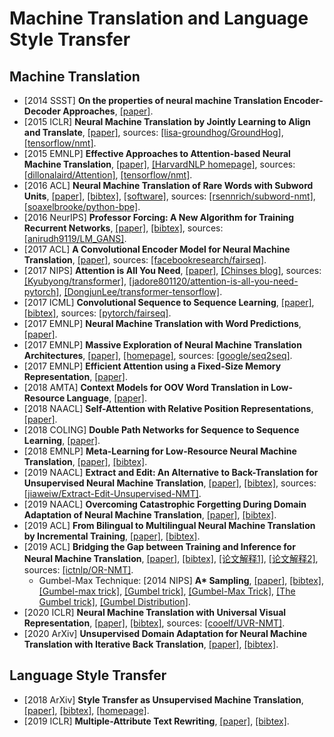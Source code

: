 # Machine Translation and Language Style Transfer

## Machine Translation
- [2014 SSST] **On the properties of neural machine Translation Encoder-Decoder Approaches**, [[paper]](https://arxiv.org/pdf/1409.1259.pdf).
- [2015 ICLR] **Neural Machine Translation by Jointly Learning to Align and Translate**, [[paper]](https://arxiv.org/pdf/1409.0473.pdf), sources: [[lisa-groundhog/GroundHog]](https://github.com/lisa-groundhog/GroundHog/tree/master/experiments/nmt), [[tensorflow/nmt]](https://github.com/tensorflow/nmt).
- [2015 EMNLP] **Effective Approaches to Attention-based Neural Machine Translation**, [[paper]](http://aclweb.org/anthology/D15-1166), [[HarvardNLP homepage]](http://nlp.seas.harvard.edu/code/), sources: [[dillonalaird/Attention]](https://github.com/dillonalaird/Attention), [[tensorflow/nmt]](https://github.com/tensorflow/nmt).
- [2016 ACL] **Neural Machine Translation of Rare Words with Subword Units**, [[paper]](http://www.aclweb.org/anthology/P16-1162), [[bibtex]](/Bibtex/Neural%20Machine%20Translation%20of%20Rare%20Words%20with%20Subword%20Units.bib), [[software]](http://anthology.aclweb.org/attachments/P/P16/P16-1162.Software.zip), sources: [[rsennrich/subword-nmt]](https://github.com/rsennrich/subword-nmt), [[soaxelbrooke/python-bpe]](https://github.com/soaxelbrooke/python-bpe).
- [2016 NeurIPS] **Professor Forcing: A New Algorithm for Training Recurrent Networks**, [[paper]](http://papers.nips.cc/paper/6099-professor-forcing-a-new-algorithm-for-training-recurrent-networks.pdf), [[bibtex]](https://scholar.googleusercontent.com/scholar.bib?q=info:Ora5k19Xru4J:scholar.google.com/&output=citation&scisdr=CgU1_ws_EOaSuk_nxaw:AAGBfm0AAAAAXrri3axipUR5fljkldvo72BcmW5PJ0XS&scisig=AAGBfm0AAAAAXrri3dRw1VDMLCcwfdPk2mr6RPJ2YRy0&scisf=4&ct=citation&cd=-1&hl=en), sources: [[anirudh9119/LM_GANS]](https://github.com/anirudh9119/LM_GANS).
- [2017 ACL] **A Convolutional Encoder Model for Neural Machine Translation**, [[paper]](https://arxiv.org/pdf/1611.02344.pdf), sources: [[facebookresearch/fairseq]](https://github.com/facebookresearch/fairseq).
- [2017 NIPS] **Attention is All You Need**, [[paper]](https://papers.nips.cc/paper/7181-attention-is-all-you-need.pdf), [[Chinses blog]](http://www.cnblogs.com/robert-dlut/p/8638283.html), sources: [[Kyubyong/transformer]](https://github.com/Kyubyong/transformer), [[jadore801120/attention-is-all-you-need-pytorch]](https://github.com/jadore801120/attention-is-all-you-need-pytorch), [[DongjunLee/transformer-tensorflow]](https://github.com/DongjunLee/transformer-tensorflow).
- [2017 ICML] **Convolutional Sequence to Sequence Learning**, [[paper]](https://arxiv.org/pdf/1705.03122v3.pdf), [[bibtex]](/Bibtex/Convolutional%20Sequence%20to%20Sequence%20Learning.bib), sources: [[pytorch/fairseq]](https://github.com/pytorch/fairseq).
- [2017 EMNLP] **Neural Machine Translation with Word Predictions**, [[paper]](http://www.aclweb.org/anthology/D17-1013).
- [2017 EMNLP] **Massive Exploration of Neural Machine Translation Architectures**, [[paper]](http://aclweb.org/anthology/D17-1151), [[homepage]](https://google.github.io/seq2seq/), sources: [[google/seq2seq]](https://github.com/google/seq2seq).
- [2017 EMNLP] **Efficient Attention using a Fixed-Size Memory Representation**, [[paper]](http://aclweb.org/anthology/D17-1040).
- [2018 AMTA] **Context Models for OOV Word Translation in Low-Resource Language**, [[paper]](https://arxiv.org/pdf/1801.08660.pdf).
- [2018 NAACL] **Self-Attention with Relative Position Representations**, [[paper]](https://arxiv.org/pdf/1803.02155.pdf).
- [2018 COLING] **Double Path Networks for Sequence to Sequence Learning**, [[paper]](https://arxiv.org/pdf/1806.04856.pdf).
- [2018 EMNLP] **Meta-Learning for Low-Resource Neural Machine Translation**, [[paper]](https://www.aclweb.org/anthology/D18-1398.pdf), [[bibtex]](/Bibtex/Meta-Learning%20for%20Low-Resource%20Neural%20Machine%20Translation.bib).
- [2019 NAACL] **Extract and Edit: An Alternative to Back-Translation for Unsupervised Neural Machine Translation**, [[paper]](https://www.aclweb.org/anthology/N19-1120), [[bibtex]](/Bibtex/Extract%20and%20Edit%20-%20An%20Alternative%20to%20Back-Translation%20for%20Unsupervised%20Neural%20Machine%20Translation.bib), sources: [[jiaweiw/Extract-Edit-Unsupervised-NMT]](https://github.com/jiaweiw/Extract-Edit-Unsupervised-NMT).
- [2019 NAACL] **Overcoming Catastrophic Forgetting During Domain Adaptation of Neural Machine Translation**, [[paper]](https://www.aclweb.org/anthology/N19-1209), [[bibtex]](/Bibtex/Overcoming%20Catastrophic%20Forgetting%20During%20Domain%20Adaptation%20of%20Neural%20Machine%20Translation.bib).
- [2019 ACL] **From Bilingual to Multilingual Neural Machine Translation by Incremental Training**, [[paper]](https://www.aclweb.org/anthology/P19-2033), [[bibtex]](/Bibtex/From%20Bilingual%20to%20Multilingual%20Neural%20Machine%20Translation%20by%20Incremental%20Training.bib).
- [2019 ACL] **Bridging the Gap between Training and Inference for Neural Machine Translation**, [[paper]](https://www.aclweb.org/anthology/P19-1426.pdf), [[bibtex]](/Bibtex/Bridging%20the%20Gap%20between%20Training%20and%20Inference%20for%20Neural%20Machine%20Translation.bib), [[论文解释1]](https://spring-quan.github.io/2019/08/02/论文笔记《Bridging-the-Gap-between-Training-and-Inference-for-Neural-Machine-Translation》/), [[论文解释2]](https://zhuanlan.zhihu.com/p/76227765), sources: [[ictnlp/OR-NMT]](https://github.com/ictnlp/OR-NMT).
	- Gumbel-Max Technique: [2014 NIPS] **A\* Sampling**, [[paper]](https://papers.nips.cc/paper/5449-a-sampling.pdf), [[bibtex]](/Bibtex/A-Sampling.bib), [[Gumbel-max trick]](https://timvieira.github.io/blog/post/2014/07/31/gumbel-max-trick/), [[Gumbel trick]](https://blog.csdn.net/a358463121/article/details/80820878), [[Gumbel-Max Trick]](https://www.ntu.edu.sg/home/lixiucheng/paper/gumbel-softmax.html), [[The Gumbel trick]](https://francisbach.com/the-gumbel-trick/), [[Gumbel Distribution]](https://blog.csdn.net/jackytintin/article/details/79364490).
- [2020 ICLR] **Neural Machine Translation with Universal Visual Representation**, [[paper]](https://openreview.net/pdf?id=Byl8hhNYPS), [[bibtex]](/Bibtex/Neural%20Machine%20Translation%20with%20Universal%20Visual%20Representation.bib), sources: [[cooelf/UVR-NMT]](https://github.com/cooelf/UVR-NMT).
- [2020 ArXiv] **Unsupervised Domain Adaptation for Neural Machine Translation with Iterative Back Translation**, [[paper]](https://arxiv.org/pdf/2001.08140.pdf), [[bibtex]](https://scholar.googleusercontent.com/scholar.bib?q=info:n2ekHcvBI8AJ:scholar.google.com/&output=citation&scisdr=CgU1_ws_EMa_0lNn7So:AAGBfm0AAAAAXqZi9Sq117oTyjRZ9t5QVNNuEmiQbxPu&scisig=AAGBfm0AAAAAXqZi9VoRSYrzh3HX4bWW3pQDd3QQOVo7&scisf=4&ct=citation&cd=-1&hl=en).

## Language Style Transfer
- [2018 ArXiv] **Style Transfer as Unsupervised Machine Translation**, [[paper]](https://arxiv.org/pdf/1808.07894.pdf), [[bibtex]](/Bibtex/Style%20Transfer%20as%20Unsupervised%20Machine%20Translation.bib), [[homepage]](https://zrustc.github.io).
- [2019 ICLR] **Multiple-Attribute Text Rewriting**, [[paper]](https://openreview.net/pdf?id=H1g2NhC5KQ), [[bibtex]](/Bibtex/Multiple-Attribute%20Text%20Rewriting.bib).